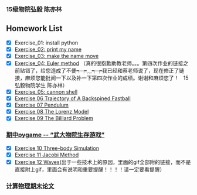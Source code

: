 ### 15级物院弘毅 陈亦林
## Homework List
- [x] Exercise_01: install python
- [x] [Exercise_02: print my name](https://github.com/chenyilin123/computational_physics_N2015301020152/tree/master/Exercise%2002%20print%20my%20name)
- [x] [Exercise_03: make the name move](https://github.com/chenyilin123/computational_physics_N2015301020152/tree/master/Exercise%2003%20make%20the%20name%20move)
- [x] [Exercise_04: Euler method](https://www.zybuluo.com/2015301020152/note/902953)
（真的很抱歉助教老师。。。第四次作业的链接之前贴错了，给您造成了不便┭┮﹏┭┮我已经和蔡老师说了，现在修正了链接，麻烦您能批阅一下以及补一下第四次作业的成绩。谢谢和麻烦您了！    15弘毅物院学生 陈亦林）
- [x] [Exercise_05: cannon shell](https://www.zybuluo.com/2015301020152/note/914459)
- [x] [Exercise 06 Trajectory of A Backspined Fastball](https://www.zybuluo.com/2015301020152/note/922362)
- [x] [Exercise 07 Pendulum](https://www.zybuluo.com/2015301020152/note/930853)
- [x] [Exercise 08 The Lorenz Model](https://www.zybuluo.com/2015301020152/note/939335)
- [x] [Exercise 09 The Billiard Problem](https://www.zybuluo.com/2015301020152/note/947298)
### [期中pygame -- “武大物院生存游戏”](https://www.zybuluo.com/2015301020152/note/970179)
- [x] [Exercise 10 Three-body Simulation](https://www.zybuluo.com/2015301020152/note/971506)
- [x] [Exercise 11 Jacobi Method](https://www.zybuluo.com/2015301020152/note/979749)
- [x] [Exercise 12 Waves](https://www.zybuluo.com/2015301020152/note/988052)(出于一些技术上的原因，里面的gif全部附的链接，而不是直接附上gif，里面会有说明和重要提醒！！！！请一定要看提醒）
### [计算物理期末论文](https://github.com/chenyilin123/computational_physics_N2015301020152/blob/master/%E8%AE%A1%E7%AE%97%E7%89%A9%E7%90%86%E6%9C%9F%E6%9C%AB/15%E7%89%A9%E9%99%A2%E5%BC%98%E6%AF%85%20%E9%99%88%E4%BA%A6%E6%9E%97%20%E8%AE%A1%E7%AE%97%E7%89%A9%E7%90%86%E6%9C%9F%E6%9C%AB%E8%AE%BA%E6%96%87-%E5%85%B3%E4%BA%8E%E9%9A%8F%E6%9C%BA%E8%A1%8C%E8%B5%B0%E5%92%8C%E6%89%A9%E6%95%A3%E8%BF%87%E7%A8%8B%E7%9A%84%E7%A0%94%E7%A9%B6%E5%92%8C%E6%A8%A1%E6%8B%9F.pdf)

